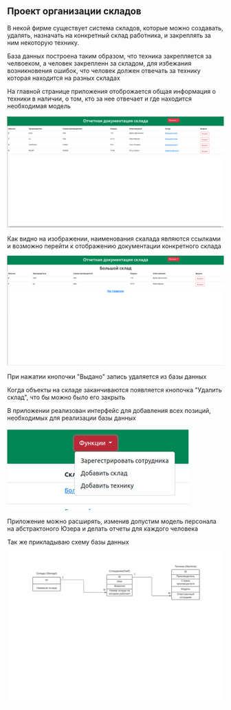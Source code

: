 <h2>Проект организации складов </h2> 

В некой фирме существует система складов, которые можно создавать, удалять, назначать на конкретный склад работника, 
и закреплять за ним некоторую технику.

База данных построена таким образом, что техника закрепляется за челвоеком, а человек закрепленн за складом, для
избежания возникновения ошибок, что человек должен отвечать за технику которая находится на разных складах

На главной    странице приложения отоброжается общая информация о техники в наличии, о том, кто за нее отвечает и где 
находится необходимая модель

<img src="screens/1.png">

Как видно на изображении, наименования скалада являются ссылками и возможно перейти к отображению документации
конкретного склада

<img src="screens/2.png">

При нажатии кнопочки "Выдано" запись удаляется из базы данных

Когда объекты на складе заканчиваются появляется кнопочка "Удалить склад", что бы можно было его закрыть

В приложении реализован интерфейс для добавления всех позиций, необходимых для реализации базы данных

<img src="screens/3.png">

Приложение можно расширять, изменив допустим модель персонала на абстрактоного Юзера и делать отчеты
для каждого человека

Так же прикладываю схему базы данных

<img src="screens/DB_struct-1.png">


